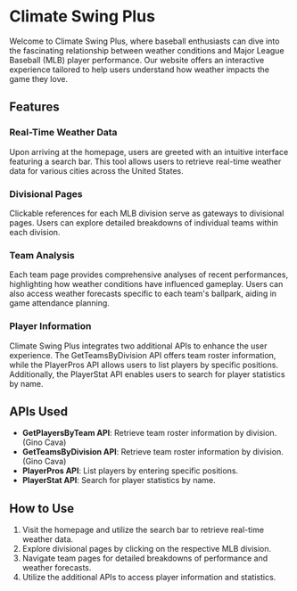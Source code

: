 # Climate Swing Plus

Welcome to Climate Swing Plus, where baseball enthusiasts can dive into the fascinating relationship between weather conditions and Major League Baseball (MLB) player performance. Our website offers an interactive experience tailored to help users understand how weather impacts the game they love.

## Features

### Real-Time Weather Data
Upon arriving at the homepage, users are greeted with an intuitive interface featuring a search bar. This tool allows users to retrieve real-time weather data for various cities across the United States.

### Divisional Pages
Clickable references for each MLB division serve as gateways to divisional pages. Users can explore detailed breakdowns of individual teams within each division.

### Team Analysis
Each team page provides comprehensive analyses of recent performances, highlighting how weather conditions have influenced gameplay. Users can also access weather forecasts specific to each team's ballpark, aiding in game attendance planning.

### Player Information
Climate Swing Plus integrates two additional APIs to enhance the user experience. The GetTeamsByDivision API offers team roster information, while the PlayerPros API allows users to list players by specific positions. Additionally, the PlayerStat API enables users to search for player statistics by name.

## APIs Used
- **GetPlayersByTeam API**: Retrieve team roster information by division.  (Gino Cava)
- **GetTeamsByDivision API**: Retrieve team roster information by division.  (Gino Cava)
- **PlayerPros API**: List players by entering specific positions.
- **PlayerStat API**: Search for player statistics by name.

## How to Use
1. Visit the homepage and utilize the search bar to retrieve real-time weather data.
2. Explore divisional pages by clicking on the respective MLB division.
3. Navigate team pages for detailed breakdowns of performance and weather forecasts.
4. Utilize the additional APIs to access player information and statistics.

﻿
